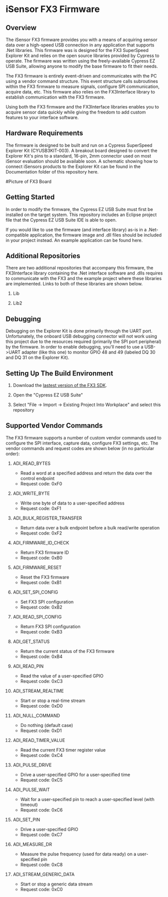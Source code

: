 # iSensor FX3 Firmware

## Overview

The iSensor FX3 firmware provides you with a means of acquiring sensor data over a high-speed USB connection in any application that supports .Net libraries. This firmware was is designed for the FX3 SuperSpeed Explorer Kit and relies on the open source libraries provided by Cypress to operate. The firmware was written using the freely-available Cypress EZ USB Suite, allowing anyone to modify the base firmware to fit their needs. 

The FX3 firmware is entirely event-driven and communicates with the PC using a vendor command structure. This event structure calls subroutines within the FX3 firmware to measure signals, configure SPI communication, acquire data, etc. This firmware also relies on the FX3Interface library to establish communication with the FX3 firmware. 

Using both the FX3 firmware and the FX3Interface libraries enables you to acquire sensor data quickly while giving the freedom to add custom features to your interface software. 

## Hardware Requirements

The firmware is designed to be built and run on a Cypress SuperSpeed Explorer Kit (CYUSB3KIT-003). A breakout board designed to convert the Explorer Kit's pins to a standard, 16-pin, 2mm connector used on most iSensor evaluation should be available soon. A schematic showing how to connect iSensors products to the Explorer Kit can be found in the Documentation folder of this repository here. 

#Picture of FX3 Board

## Getting Started

In order to modify the firmware, the Cypress EZ USB Suite must first be installed on the target system. This repository includes an Eclipse project file that the Cypress EZ USB Suite IDE is able to open. 

If you would like to use the firmware (and interface library) as-is in a .Net-compatible application, the firmware image and .dll files should be included in your project instead. An example application can be found here. 

## Additional Repositories

There are two additional repositories that accompany this firmware, the FX3Interface library containing the .Net interface software and .dlls requires to communicate with the FX3 and the example project where these libraries are implemented. Links to both of these libraries are shown below.

1. Lib

2. Lib2

## Debugging

Debugging on the Explorer Kit is done primarily through the UART port. Unfortunately, the onboard USB debugging connector will not work using this project due to the resources required (primarily the SPI port peripheral) by the firmware. In order to enable debugging, you'll need to use a USB->UART adapter (like this one) to monitor GPIO 48 and 49 (labeled DQ 30 and DQ 31 on the Explorer Kit).  

## Setting Up The Build Environment

1. Download the [lastest version of the FX3 SDK](http://www.cypress.com/documentation/software-and-drivers/ez-usb-fx3-software-development-kit).

2. Open the "Cypress EZ USB Suite"

3. Select "File -> Import -> Existing Project Into Workplace" and select this repository

## Supported Vendor Commands

The FX3 firmware supports a number of custom vendor commands used to configure the SPI interface, capture data, configure FX3 settings, etc. The vendor commands and request codes are shown below (in no particular order):

1. ADI_READ_BYTES
	* Read a word at a specified address and return the data over the control endpoint
	* Request code: 0xF0

2. ADI_WRITE_BYTE
	* Write one byte of data to a user-specified address
	* Request code: 0xF1

3. ADI_BULK_REGISTER_TRANSFER
	* Return data over a bulk endpoint before a bulk read/write operation
	* Request code: 0xF2

4. ADI_FIRMWARE_ID_CHECK
	* Return FX3 firmware ID
	* Request code: 0xB0

5. ADI_FIRMWARE_RESET
	* Reset the FX3 firmware
	* Request code: 0xB1

6. ADI_SET_SPI_CONFIG
	* Set FX3 SPI configuration
	* Request code: 0xB2

7. ADI_READ_SPI_CONFIG
	* Return FX3 SPI configuration
	* Request code: 0xB3

8. ADI_GET_STATUS
	* Return the current status of the FX3 firmware
	* Request code: 0xB4

9. ADI_READ_PIN
	* Read the value of a user-specified GPIO
	* Request code: 0xC3

10. ADI_STREAM_REALTIME
	* Start or stop a real-time stream
	* Request code: 0xD0

11. ADI_NULL_COMMAND
	* Do nothing (default case)
	* Request code: 0xD1

12. ADI_READ_TIMER_VALUE
	* Read the current FX3 timer register value
	* Request code: 0xC4

13. ADI_PULSE_DRIVE
	* Drive a user-specified GPIO for a user-specified time
	* Request code: 0xC5

14. ADI_PULSE_WAIT
	* Wait for a user-specified pin to reach a user-specified level (with timeout)
	* Request code: 0xC6

15. ADI_SET_PIN
	* Drive a user-specified GPIO
	* Request code: 0xC7

16. ADI_MEASURE_DR
	* Measure the pulse frequency (used for data ready) on a user-specified pin
	* Request code: 0xC8

17. ADI_STREAM_GENERIC_DATA
	* Start or stop a generic data stream
	* Request code: 0xC0
